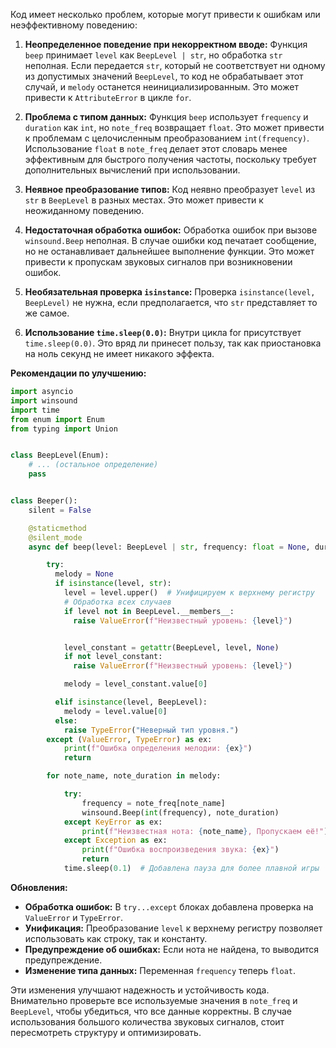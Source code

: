 Код имеет несколько проблем, которые могут привести к ошибкам или неэффективному поведению:

1. **Неопределенное поведение при некорректном вводе:**  Функция `beep` принимает `level` как `BeepLevel | str`, но обработка `str` неполная.  Если передается `str`, который не соответствует ни одному из допустимых значений `BeepLevel`, то код не обрабатывает этот случай, и `melody` останется неинициализированным.  Это может привести к `AttributeError` в цикле `for`.

2. **Проблема с типом данных:**  Функция `beep` использует `frequency` и `duration` как `int`, но `note_freq` возвращает `float`.  Это может привести к проблемам с целочисленным преобразованием `int(frequency)`.  Использование `float` в `note_freq` делает этот словарь менее эффективным для быстрого получения частоты, поскольку требует дополнительных вычислений при использовании.

3. **Неявное преобразование типов:** Код неявно преобразует `level` из `str` в `BeepLevel`  в разных местах. Это может привести к неожиданному поведению.

4. **Недостаточная обработка ошибок:** Обработка ошибок при вызове `winsound.Beep` неполная.  В случае ошибки код печатает сообщение, но не останавливает дальнейшее выполнение функции.  Это может привести к пропускам звуковых сигналов при возникновении ошибок.


5. **Необязательная проверка `isinstance`:** Проверка `isinstance(level, BeepLevel)` не нужна, если предполагается, что `str`  представляет то же самое.

6. **Использование `time.sleep(0.0)`:** Внутри цикла for присутствует `time.sleep(0.0)`. Это вряд ли принесет пользу, так как приостановка на ноль секунд не имеет никакого эффекта.


**Рекомендации по улучшению:**

```python
import asyncio
import winsound
import time
from enum import Enum
from typing import Union


class BeepLevel(Enum):
    # ... (остальное определение)
    pass


class Beeper():
    silent = False

    @staticmethod
    @silent_mode
    async def beep(level: BeepLevel | str, frequency: float = None, duration: int = 1000) -> None:

        try:
          melody = None
          if isinstance(level, str):
            level = level.upper()  # Унифицируем к верхнему регистру
            # Обработка всех случаев
            if level not in BeepLevel.__members__:
              raise ValueError(f"Неизвестный уровень: {level}")


            level_constant = getattr(BeepLevel, level, None)
            if not level_constant:
              raise ValueError(f"Неизвестный уровень: {level}")

            melody = level_constant.value[0]

          elif isinstance(level, BeepLevel):
            melody = level.value[0]
          else:
            raise TypeError("Неверный тип уровня.")
        except (ValueError, TypeError) as ex:
            print(f"Ошибка определения мелодии: {ex}")
            return

        for note_name, note_duration in melody:

            try:
                frequency = note_freq[note_name]
                winsound.Beep(int(frequency), note_duration)
            except KeyError as ex:
                print(f"Неизвестная нота: {note_name}, Пропускаем её!")
            except Exception as ex:
                print(f"Ошибка воспроизведения звука: {ex}")
                return
            time.sleep(0.1)  # Добавлена пауза для более плавной игры

```


**Обновления:**

* **Обработка ошибок:** В `try...except` блоках добавлена проверка на `ValueError` и `TypeError`.
* **Унификация:** Преобразование `level` к верхнему регистру позволяет использовать как строку, так и константу.
* **Предупреждение об ошибках:** Если нота не найдена, то выводится предупреждение.
* **Изменение типа данных:** Переменная `frequency` теперь `float`.


Эти изменения улучшают надежность и устойчивость кода.  Внимательно проверьте все используемые значения в `note_freq` и `BeepLevel`, чтобы убедиться, что все данные корректны.  В случае использования большого количества звуковых сигналов, стоит пересмотреть структуру и оптимизировать.